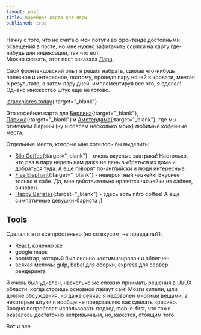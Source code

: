 ```yaml
---
layout: post
title: Кофейная карта для Лары
published: true
---
```


Начну с того, что не считаю мои потуги во фронтенде достойными освещения в посте, но мне нужно зафигачить ссылки на карту где-нибудь для индексации, так что вот.  
Можно сказать, этот пост заказала [Лара](https://www.instagram.com/larisazz/).


Свой фронтендовский опыт я решил набрать, сделав что-нибудь полезное и интересное, поэтому, проведя пару ночей в кровати, мечтая о результате, а затем пару дней, имплементируя все это, я сделал! Однако множество штук еще не готово.

[laraexplores.today](http://laraexplores.today){:target="_blank"}

Это кофейная карта для [Берлина](http://laraexplores.today/berlin/list){:target="_blank"}, [Парижа](http://laraexplores.today/paris/list){:target="_blank"} и [Амстердама](http://laraexplores.today/amsterdam/list){:target="_blank"}, где мы отмечаем Ларины (ну и совсем несколько моих) любимые кофейные места.

Отдельные места, которые мне хотелось бы выделить:
- [Silo Coffee](http://laraexplores.today/berlin/silo){:target="_blank"} - очень вкусные завтраки! Настолько, что раз в пару недель нам даже не лень выбраться из дома и добраться туда. А еще говорят по-английски и люди интересные.
- [Five Elephant](http://laraexplores.today/berlin/fiveelephant){:target="_blank"} - невероятный чизкейк! Вкуснее только в сабе. Да, мне действительно нравятся чизкейки из сабвея, виновен.
- [Happy Baristas](http://laraexplores.today/berlin/happybaristas){:target="_blank"} - здесь есть nitro coffee! А еще симпатичные девушки-бариста ;)

<!-- more -->

## Tools
Сделал я это все простенько (но со вкусом, не правда ли?):
- React, конечно же
- google maps
- bootstrap, который был сильно кастимизирован и облегчен
- всякая мелочь: gulp, babel для сборки, express для сервер рендеринга

Я очень был удивлен, насколько же сложно прнимать решения в UI/UX области, когда строишь основной лэйаут сам! Мозги кипели, шли долгие обсуждения, но даже сейчас я недоволен многими вещами, а некоторые штуки я вообще не представляю как сделать красиво.  
Заодно попробовал использовать подход mobile-first, что тоже оказалось достаточно непривычным, но, кажется, стоящим того.

Вот и все.

